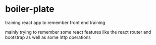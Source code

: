 # boiler-plate
training react app to remember front end training

mainly trying to remember some react features like the react router and bootstrap as well as some http operations
